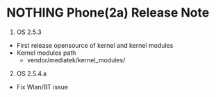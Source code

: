 # NOTHING Phone(2a) Release Note
1. OS 2.5.3
  - First release opensource of kernel and kernel modules
  - Kernel modules path
     - vendor/mediatek/kernel_modules/

2. OS 2.5.4.a
  - Fix Wlan/BT issue
